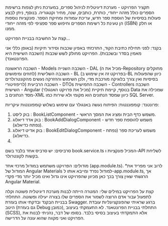 תקציר הפרויקט -
מערכת דיגיטלית לניהול ספרים, במערכת ניתן לצפות ברשימת הספרים כולל מזהה ייחודי, כותרת, כותבים, שנה, מחיר וקטגוריה. בנוסף, ניתן לבצע פעולות בסיסיות של הוספת ספר חדש, עריכת עמודות ומחיקת הספר. פונקציות נוספות הן טעינת כל רשימת הספרים וחיפוש ספר ספציפי לפי מזהה ייחודי (ISBN) או חלק ממנו.

קצת על החשיבה בבניית הפרויקט...

בקנד:
לפני תחילת כתיבת הקוד, התרכזתי באפיון שכבות וסידור תיקיות (באופן כללי אני מאמין בסדר ובשכבות). הפרויקט מחולק לשש שכבות (השכבה השישית היא הפרונטאנד).

השכבה הראשונה - Models
השכבה השנייה - DAL (מכיל את ה-Repository מחוקלים לחוזים ומימושים)
השכבה השלישית - BL (בפרויקט זה אין שימוש ב-BL כיוון שהפעולות בסיסיות ואין צורך בלוגיקה מורכבת מדי, ולכן השימוש וההזרקה נעשים מהקונטרולרים לריפוזיטורי)
השכבה הרביעית - DTOs
השכבה החמישית - Controllers
השכבה השישית - Angular (מכיל את פרויקט האנגולר)
בנוסף, קיימת תיקיית Data שמכילה את מסד הנתונים ב-XML כיוון שמסד הנתונים הוא מקומי ולא שירות כמו SQL Server.

פרונטנד:
קומפוננטות:
הפיתוח נעשה באנגולר עם שימוש בשלוש קומפוננטות עיקריות:

1. בוק ליסט : BookListComponent - משמש כדף הבית ומציג את המסך הראשי.
2. בוק אדד דיאלוג : BookAddDialogComponent - משמש להוספת ספר חדש (נפתח כדיאלוג).
3. בוק אדיט דיאלוג : BookEditDialogComponent - משמש לעריכת ספר (נפתח כדיאלוג).
4. 
סרביסים:
יש סרביס אחד בלבד בשם book.service.ts המכיל פונקציות ו-API לשליחת בקשות לקונטרולר.

מודולים:
הפרויקט משתמש במודול מרכזי אחד (app.module.ts).
*לרוב אני מפריד את המודול של Angular Materials למודול נפרד ומייבא אותו ל-app.module.ts, אך הרגשתי שאין צורך בכך כאן מכיוון שהפרויקט אינו גדול ואינו מכיל יותר מדי פקדי Angular Material.

קצת על הפרויקט במילים שלי:
המטרה הייתה לבנות מערכת דיגיטלית פשוטה וקלה לתפעול עבור אדם הרוצה לשמור את הספרים שלו בצורה יעילה ופשוטה. התחלתי בבניית הבקנד ובדקתי אותו בעזרת Swagger. ברגע שראיתי שהפונקציונליות עובדת היטב (גם בעזרת Debug כמובן), התחלתי בבניית הפרונטאנד. לא התעמקתי בעיצוב (SCSS), אלא התמקדתי בעיצוב בסיסי בלבד.
בסופו של דבר, נהניתי לבנות את הפרויקט ואני מקווה שהוא עונה על הדרישה.
